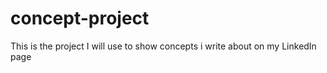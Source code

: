 # concept-project
This is the project I will use to show concepts i write about on my LinkedIn page
